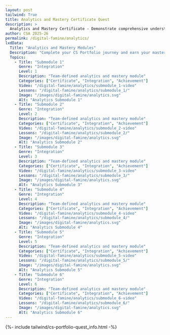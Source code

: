 ```yaml
---
layout: post 
tailwind: True
title: Analytics and Mastery Certificate Quest
description: >
  Analytics and Mastery Certificate - Demonstrate comprehensive understanding and earn your CS Portfolio certificate
author: CSA 2025-26
permalink: /digital-famine/analytics/
lxdData:
  Title: "Analytics and Mastery Modules"
  Description: "Complete your CS Portfolio journey and earn your mastery certificate!"
  Topics:
    - Title: "Submodule 1"
      Genre: "Integration"
      Level: 1
      Description: "Team-defined analytics and mastery module"
      Categories: ["Certificate", "Integration", "Achievement"]
      Video: "/digital-famine/analytics/submodule_1-video"
      Lessons: "/digital-famine/analytics/submodule_1/"
      Image: "/images/digital-famine/analytics.svg"
      Alt: "Analytics Submodule 1"
    - Title: "Submodule 2"
      Genre: "Integration"
      Level: 2
      Description: "Team-defined analytics and mastery module"
      Categories: ["Certificate", "Integration", "Achievement"]
      Video: "/digital-famine/analytics/submodule_2-video"
      Lessons: "/digital-famine/analytics/submodule_2/"
      Image: "/images/digital-famine/analytics.svg"
      Alt: "Analytics Submodule 2"
    - Title: "Submodule 3"
      Genre: "Integration"
      Level: 3
      Description: "Team-defined analytics and mastery module"
      Categories: ["Certificate", "Integration", "Achievement"]
      Video: "/digital-famine/analytics/submodule_3-video"
      Lessons: "/digital-famine/analytics/submodule_3/"
      Image: "/images/digital-famine/analytics.svg"
      Alt: "Analytics Submodule 3"
    - Title: "Submodule 4"
      Genre: "Integration"
      Level: 4
      Description: "Team-defined analytics and mastery module"
      Categories: ["Certificate", "Integration", "Achievement"]
      Video: "/digital-famine/analytics/submodule_4-video"
      Lessons: "/digital-famine/analytics/submodule_4/"
      Image: "/images/digital-famine/analytics.svg"
      Alt: "Analytics Submodule 4"
    - Title: "Submodule 5"
      Genre: "Integration"
      Level: 5
      Description: "Team-defined analytics and mastery module"
      Categories: ["Certificate", "Integration", "Achievement"]
      Video: "/digital-famine/analytics/submodule_5-video"
      Lessons: "/digital-famine/analytics/submodule_5/"
      Image: "/images/digital-famine/analytics.svg"
      Alt: "Analytics Submodule 5"
    - Title: "Submodule 6"
      Genre: "Integration"
      Level: 6
      Description: "Team-defined analytics and mastery module"
      Categories: ["Certificate", "Integration", "Achievement"]
      Video: "/digital-famine/analytics/submodule_6-video"
      Lessons: "/digital-famine/analytics/submodule_6/"
      Image: "/images/digital-famine/analytics.svg"
      Alt: "Analytics Submodule 6"
---
```

{%- include tailwind/cs-portfolio-quest_info.html -%}